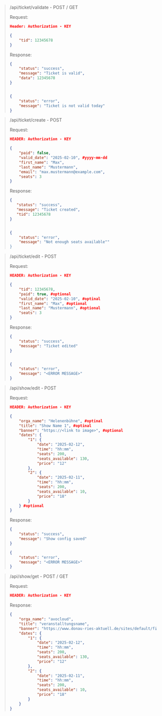 > /api/ticket/validate - POST / GET
> 
> Request:
> 
> ```json
> Header: Authorization - KEY
> 
> {
>     "tid": 12345678
> }
> ```
> 
> Response:
> 
> ```json
> {
>     "status": "success", 
>     "message": "Ticket is valid", 
>     "data": 12345678
> }
> 
> 
> {
>     "status": "error", 
>     "message": "Ticket is not valid today"
> }
> ```



> /api/ticket/create - POST
> 
> Request:
> 
> ```json
> HEADER: Authorization - KEY
> 
> {
>     "paid": false,
>     "valid_date": "2025-02-10", #yyyy-mm-dd
>     "first_name": "Max",
>     "last_name": "Mustermann",
>     "email": "max.mustermann@example.com",
>     "seats": 3
> }
> ```
> 
> Response:
> 
> ```json
> {
>    "status": "success",
>    "message": "Ticket created",
>    "tid": 12345678
> }
> 
> 
> {
>     "status": "error", 
>     "message": "Not enough seats available""
> }
> ```



> /api/ticket/edit - POST
> 
> Request:
> 
> ```json
> HEADER: Authorization - KEY
> 
> {
>     "tid": 12345678,
>     "paid": true, #optional
>     "valid_date": "2025-02-10", #optinal
>     "first_name": "Max", #optional
>     "last_name": "Mustermann", #optional
>     "seats": 3
> }
> ```
> 
> Response:
> 
> ```json
> {
>     "status": "success", 
>     "message": "Ticket edited"
> }
> 
> 
> {
>     "status": "error", 
>     "message": "<ERROR MESSAGE>"
> }
> ```



> /api/show/edit - POST
> 
> Request:
> 
> ```json
> HEADER: Authorization - KEY
> 
> {
>     "orga_name": "Helenenbühne", #optinal
>     "title": "Show Name 1", #optinal
>     "banner": "https://<link to image>", #optional
>     "dates": {
>         "1": {
>             "date": "2025-02-12",
>             "time": "hh:mm",
>             "seats": 200,
>             "seats_available": 130,
>             "price": "12"
>         },
>         "2": {
>             "date": "2025-02-11",
>             "time": "hh:mm",
>             "seats": 200,
>             "seats_available": 10,
>             "price": "18"
>         }
>     } #optional
> }
> ```
> 
> Response:
> 
> ```json
> {
>     "status": "success", 
>     "message": "Show config saved"
> }
> 
> {
>     "status": "error", 
>     "message": "<ERROR MESSAGE>"
> }
> ```



> /api/show/get - POST / GET
> 
> Request:
> 
> ```json
> HEADER: Authorization - KEY
> ```
> 
> Response:
> 
> ```json
> {
>     "orga_name": "avocloud",
>     "title": "veranstalltungsname",
>     "banner": "https://www.donau-ries-aktuell.de/sites/default/files/styles/max_2600x2600/public/2020-02/8Frauen_PR_7566_04.02.2020.jpg",
>     "dates": {
>         "1": {
>             "date": "2025-02-12",
>             "time": "hh:mm",
>             "seats": 200,
>             "seats_available": 130,
>             "price": "12"
>         },
>         "2": {
>             "date": "2025-02-11",
>             "time": "hh:mm",
>             "seats": 200,
>             "seats_available": 10,
>             "price": "18"
>         }
>     }
> }
> ```


